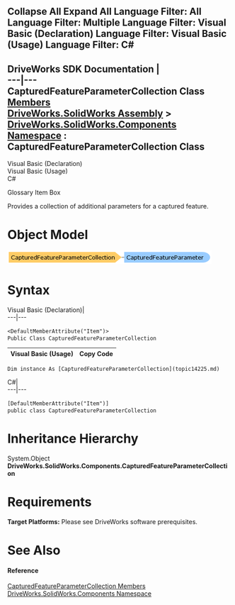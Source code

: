 Collapse All Expand All Language Filter: All  Language Filter: Multiple  Language Filter: Visual Basic (Declaration) Language Filter: Visual Basic (Usage) Language Filter: C#  
---  
DriveWorks SDK Documentation  |   
---|---  
CapturedFeatureParameterCollection Class   
[Members](topic14226.md)   
[DriveWorks.SolidWorks Assembly](topic13342.md) > [DriveWorks.SolidWorks.Components Namespace](topic13925.md) : CapturedFeatureParameterCollection Class  
---  
  
Visual Basic (Declaration)    
Visual Basic (Usage)    
C# 

Glossary Item Box

Provides a collection of additional parameters for a captured feature. 

# Object Model

![](dotnetdiagramimages/image786.png)

# Syntax

Visual Basic (Declaration)|   
---|---  
      
    
    <DefaultMemberAttribute("Item")>
    Public Class CapturedFeatureParameterCollection   
  
Visual Basic (Usage)| Copy Code  
---|---  
      
    
    Dim instance As [CapturedFeatureParameterCollection](topic14225.md)  
  
C#|   
---|---  
      
    
    [DefaultMemberAttribute("Item")]
    public class CapturedFeatureParameterCollection   
  
# Inheritance Hierarchy

System.Object  
**DriveWorks.SolidWorks.Components.CapturedFeatureParameterCollection**  


# Requirements

**Target Platforms:** Please see DriveWorks software prerequisites.

# See Also

#### Reference

[CapturedFeatureParameterCollection Members](topic14226.md)   
[DriveWorks.SolidWorks.Components Namespace](topic13925.md)


